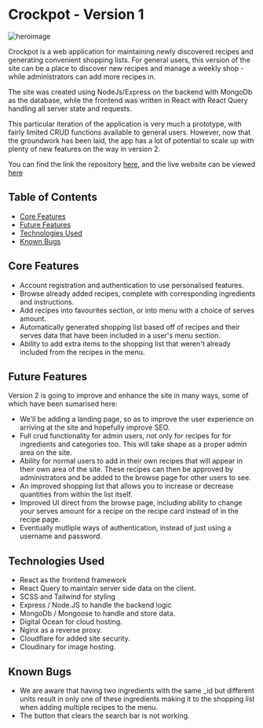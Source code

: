 # Crockpot - Version 1

![heroimage](https://res.cloudinary.com/dqdjr1d4f/image/upload/v1673455688/Crockpot/Screenshot_2023-01-11_at_16.47.40_y9reuu.png)

Crockpot is a web application for maintaining newly discovered recipes and generating convenient shopping lists. For general users, this version of the site can be a place to discover new recipes and manage a weekly shop - while administrators can add more recipes in.

The site was created using NodeJs/Express on the backend with MongoDb as the database, while the frontend was written in React with React Query handling all server state and requests. 

This particular iteration of the application is very much a prototype, with fairly limited CRUD functions available to general users. However, now that the groundwork has been laid, the app has a lot of potential to scale up with plenty of new features on the way in version 2.

You can find the link the repository [here](https://github.com/franciskershaw/crockpot-node), and the live website can be viewed [here](https://www.crockpot.app/) 

## Table of Contents

* [Core Features](#core-features)
* [Future Features](#future-features)
* [Technologies Used](#technologies-used)
* [Known Bugs](#known-bugs)

## Core Features

* Account registration and authentication to use personalised features.
* Browse already added recipes, complete with corresponding ingredients and instructions.
* Add recipes into favourites section, or into menu with a choice of serves amount.
* Automatically generated shopping list based off of recipes and their serves data that have been included in a user's menu section.
* Ability to add extra items to the shopping list that weren't already included from the recipes in the menu.

## Future Features

Version 2 is going to improve and enhance the site in many ways, some of which have been sumarised here:

* We'll be adding a landing page, so as to improve the user experience on arriving at the site and hopefully improve SEO.
* Full crud functionality for admin users, not only for recipes for for ingredients and categories too. This will take shape as a proper admin area on the site.
* Ability for normal users to add in their own recipes that will appear in their own area of the site. These recipes can then be approved by administrators and be added to the browse page for other users to see.
* An improved shopping list that allows you to increase or decrease quantities from within the list itself.
* Improved UI direct from the browse page, including ability to change your serves amount for a recipe on the recipe card instead of in the recipe page.
* Eventually mutliple ways of authentication, instead of just using a username and password.

## Technologies Used

* React as the frontend framework
* React Query to maintain server side data on the client.
* SCSS and Tailwind for styling
* Express / Node.JS to handle the backend logic
* MongoDb / Mongoose to handle and store data.
* Digital Ocean for cloud hosting.
* Nginx as a reverse proxy.
* Cloudflare for added site security.
* Cloudinary for image hosting.

## Known Bugs
* We are aware that having two ingredients with the same _id but different units result in only one of these ingredients making it to the shopping list when adding multiple recipes to the menu.
* The button that clears the search bar is not working.


